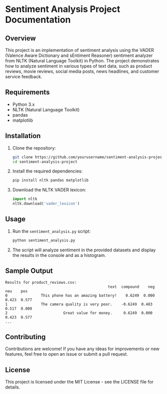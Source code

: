 
# Sentiment Analysis Project Documentation

## Overview
This project is an implementation of sentiment analysis using the VADER (Valence Aware Dictionary and sEntiment Reasoner) sentiment analyzer from NLTK (Natural Language Toolkit) in Python. The project demonstrates how to analyze sentiment in various types of text data, such as product reviews, movie reviews, social media posts, news headlines, and customer service feedback.

## Requirements
- Python 3.x
- NLTK (Natural Language Toolkit)
- pandas
- matplotlib

## Installation
1. Clone the repository:
   ```bash
   git clone https://github.com/yourusername/sentiment-analysis-project.git
   cd sentiment-analysis-project
   ```

2. Install the required dependencies:
   ```bash
   pip install nltk pandas matplotlib
   ```

3. Download the NLTK VADER lexicon:
   ```python
   import nltk
   nltk.download('vader_lexicon')
   ```

## Usage
1. Run the `sentiment_analysis.py` script:
   ```bash
   python sentiment_analysis.py
   ```

2. The script will analyze sentiment in the provided datasets and display the results in the console and as a histogram.

## Sample Output
```
Results for product_reviews.csv:
                                              text  compound    neg    neu    pos
0               This phone has an amazing battery!    0.6249  0.000  0.423  0.577
1               The camera quality is very poor.    -0.6249  0.483  0.517  0.000
2                         Great value for money.     0.6249  0.000  0.423  0.577
...

```

## Contributing
Contributions are welcome! If you have any ideas for improvements or new features, feel free to open an issue or submit a pull request.

## License
This project is licensed under the MIT License - see the LICENSE file for details.
